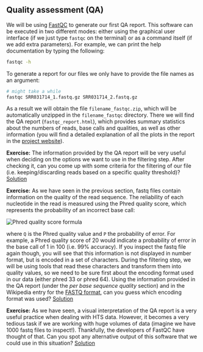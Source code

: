 ## Quality assessment (QA)
We will be using [FastQC](http://www.bioinformatics.babraham.ac.uk/projects/fastqc/) to generate our first QA report. This software can be executed in two different modes: either using the graphical user interface (if we just type `fastqc` on the terminal) or as a command itself (if we add extra parameters). For example, we can print the help documentation by typing the following:
```bash
fastqc -h
```

To generate a report for our files we only have to provide the file names as an argument:
```bash
# might take a while
fastqc SRR031714_1.fastq.gz SRR031714_2.fastq.gz
```

As a result we will obtain the file `filename_fastqc.zip`, which will be automatically unzipped in the `filename_fastqc` directory.  There we will find the QA report (`fastqc_report.html`), which provides summary statistics about the numbers of reads, base calls and qualities, as well as other information (you will find a detailed explanation of all the plots in the report in the [project website](http://www.bioinformatics.babraham.ac.uk/projects/fastqc/Help/3\%20Analysis\%20Modules/)).

**Exercise:** The information provided by the QA report will be very useful when deciding on the  options we want to use in the filtering step. After checking it, can you come up with some criteria for the filtering of our file (i.e. keeping/discarding reads based on a specific quality threshold)?
[Solution](https://github.com/barzine/TeachingMaterial/tree/Cancer-Genomics-07-2014/solutions/_qa_ex1.md)

**Exercise:** As we have seen in the previous section, fastq files contain information on the quality of the read sequence. The reliability of each nucleotide in the read is measured using the Phred quality score, which represents the probability of an incorrect base call:

![Phred quality score formula](../img/phred.png)

where `Q` is the Phred quality value and `P` the probability of error. For example, a Phred quality score of 20 would indicate a probability of error in the base call of 1 in 100 (i.e. 99% accuracy). If you inspect the fastq file again though, you will see that this information is not displayed in number format, but is encoded in a set of characters. 
During the filtering step, we will be using tools that read these characters and transform them into quality values, so we need to be sure first about the encoding format used in our data (either phred 33 or phred 64). 
Using the information provided in the QA report (under the *per base sequence quality* section) and in the Wikipedia entry for the [FASTQ format](http://en.wikipedia.org/wiki/FASTQ_format), can you guess which encoding format was used?
[Solution](https://github.com/barzine/TeachingMaterial/tree/Cancer-Genomics-07-2014/solutions/_qa_ex2.md)

**Exercise:** As we have seen, a visual interpretation of the QA report is a very useful practice when dealing with HTS data. However, it becomes a very tedious task if we are working with huge volumes of data (imagine we have 1000 fastq files to inspect!). Thankfully, the developers of FastQC have thought of that. Can you spot any alternative output of this software that we could use in this situation?
[Solution](https://github.com/barzine/TeachingMaterial/tree/Cancer-Genomics-07-2014/solutions/_qa_ex3.md)

